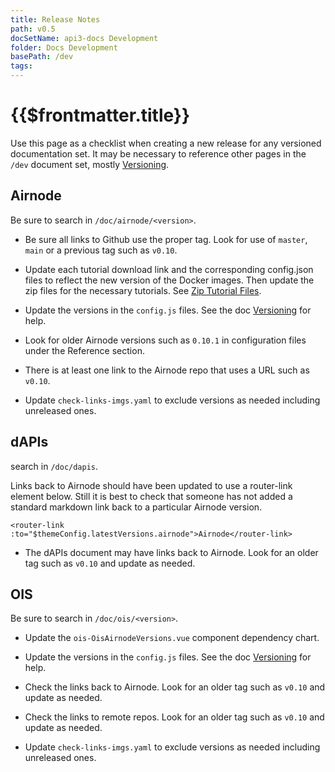 ```yaml
---
title: Release Notes
path: v0.5
docSetName: api3-docs Development
folder: Docs Development
basePath: /dev
tags:
---
```


# {{$frontmatter.title}}

<TocHeader />
<TOC class="table-of-contents" :include-level="[2,3]" />

Use this page as a checklist when creating a new release for any versioned
documentation set. It may be necessary to reference other pages in the `/dev`
document set, mostly [Versioning](./versioning.md).

## Airnode

Be sure to search in `/doc/airnode/<version>`.

- Be sure all links to Github use the proper tag. Look for use of `master`,
  `main` or a previous tag such as `v0.10`.

- Update each tutorial download link and the corresponding config.json files to
  reflect the new version of the Docker images. Then update the zip files for
  the necessary tutorials. See [Zip Tutorial Files](./zip-files.md).

- Update the versions in the `config.js` files. See the doc
  [Versioning](./versioning.md) for help.

- Look for older Airnode versions such as `0.10.1` in configuration files under
  the Reference section.

- There is at least one link to the Airnode repo that uses a URL such as
  `v0.10`.

- Update `check-links-imgs.yaml` to exclude versions as needed including
  unreleased ones.

## dAPIs

search in `/doc/dapis`.

Links back to Airnode should have been updated to use a router-link element
below. Still it is best to check that someone has not added a standard markdown
link back to a particular Airnode version.

```
<router-link :to="$themeConfig.latestVersions.airnode">Airnode</router-link>
```

- The dAPIs document may have links back to Airnode. Look for an older tag such
  as `v0.10` and update as needed.

## OIS

Be sure to search in `/doc/ois/<version>`.

- Update the `ois-OisAirnodeVersions.vue` component dependency chart.

- Update the versions in the `config.js` files. See the doc
  [Versioning](./versioning.md) for help.

- Check the links back to Airnode. Look for an older tag such as `v0.10` and
  update as needed.

- Check the links to remote repos. Look for an older tag such as `v0.10` and
  update as needed.

- Update `check-links-imgs.yaml` to exclude versions as needed including
  unreleased ones.
